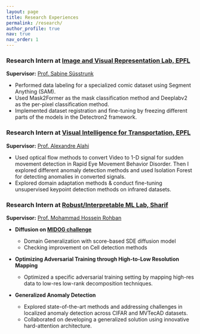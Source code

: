 ```yaml
---
layout: page
title: Research Experiences
permalink: /research/
author_profile: true
nav: true
nav_order: 1
---
```


### Research Intern at [Image and Visual Representation Lab, EPFL](https://www.epfl.ch/labs/ivrl/)
**Supervisor:** [Prof. Sabine Süsstrunk](https://scholar.google.com/citations?user=EX3OYP4AAAAJ&hl=en)

- Performed data labeling for a specialized comic dataset using Segment Anything (SAM).
- Used Mask2Former as the mask classification method and Deeplabv2 as the per-pixel classification method.
- Implemented dataset registration and fine-tuning by freezing different parts of the models in the Detectron2 framework.


### Research Intern at [Visual Intelligence for Transportation, EPFL](https://www.epfl.ch/labs/vita/)
**Supervisor:** [Prof. Alexandre Alahi](https://scholar.google.com/citations?user=UIhXQ64AAAAJ&hl=en)

- Used optical flow methods to convert Video to 1-D signal for sudden movement detection in Rapid Eye Movement Behavior Disorder. Then I explored different anomaly detection methods and used Isolation Forest for detecting anomalies in converted signals.
- Explored domain adaptation methods & conduct fine-tuning unsupervised keypoint detection methods on infrared datasets.


### Research Intern at [Robust/Interpretable ML Lab, Sharif](https://github.com/rohban-lab)
**Supervisor:** [Prof. Mohammad Hossein Rohban](https://scholar.google.com/citations?user=pRyJ6FkAAAAJ&hl=en)

- **Diffusion on [MIDOG challenge](https://midog2022.grand-challenge.org/)**
  - Domain Generalization with score-based SDE diffusion model
  - Checking improvement on Cell detection methods

- **Optimizing Adversarial Training through High-to-Low Resolution Mapping**
  - Optimized a specific adversarial training setting by mapping high-res data to low-res low-rank decomposition techniques. 

- **Generalized Anomaly Detection**
  - Explored state-of-the-art methods and addressing challenges in localized anomaly detection across CIFAR and MVTecAD datasets. 
  - Collaborated on developing a generalized solution using innovative hard-attention architecture.
